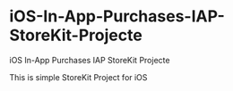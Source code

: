 # iOS-In-App-Purchases-IAP-StoreKit-Projecte
iOS  In-App Purchases IAP StoreKit Projecte

This is simple StoreKit Project for iOS
